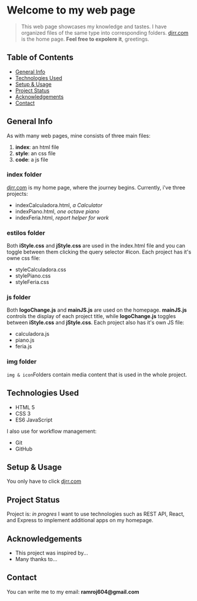 # Welcome to my web page
> This web page showcases my knowledge and tastes.
> I have organized files of the same type into corresponding folders.
>  [djrr.com] is the home page. **Feel free to expolere it**, greetings.

## Table of Contents
+ [General Info](#general-info)
+ [Technologies Used](#technologies-used)
+ [Setup & Usage](#setup-&-usage)
+ [Project Status](#project-status)
+ [Acknowledgements](#acknowledgements)
+ [Contact](#contact)

## General Info
As with many web pages, mine consists of three main files:
1. **index**: an html file
2. **style**: an css file
3. **code**: a js file
### index folder
[djrr.com] is my home page, where the journey begins.
Currently, i've three projects:
-   indexCalculadora.html, *a Calculator*
-   indexPiano.html, *one octave piano*
-    indexFeria.html, *report helper for work*
### estilos folder
Both **iStyle.css** and **jStyle.css** are used in the index.html file and you can toggle between them clicking the  query selector #icon.
Each project has it's owne css file:
-   styleCalculadora.css
-   stylePiano.css
-   styleFeria.css
### js folder
Both **logoChange.js** and **mainJS.js** are used on the homepage. 
**mainJS.js** controls the display of each project title, while **logoChange.js** toggles between **iStyle.css** and **jStyle.css**.
Each project also has it's own JS file:
-	calculadora.js
-	piano.js
-	feria.js
###  img folder
``img & icon``Folders contain media content that is used in the whole project.

## Technologies Used
- HTML 5
- CSS 3
- ES6 JavaScript

I also use for workflow management:
- Git
- GitHub
## Setup & Usage
You only have to click [djrr.com] 

## Project Status
Project is: _in progres_
I want to use technologies such as REST API, React, and Express to implement additional apps on my homepage.

## Acknowledgements
-   This project was inspired by...
-   Many thanks to...

## Contact
You can write me to my email: __ramroj604@gmail.com__


[djrr.com]: https://gusanator.github.io/index/index.html

